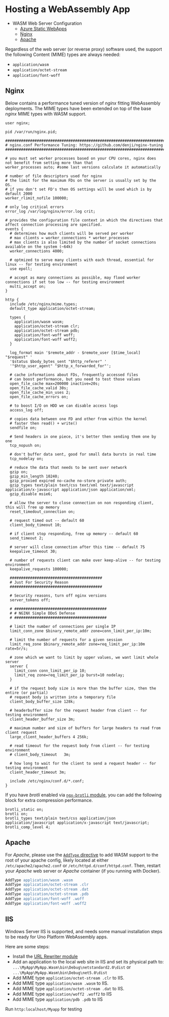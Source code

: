 # Hosting a WebAssembly App

- WASM Web Server Configuration
  - [Azure Static WebApps](guides/azure-static-webapps.md)
  - [Nginx](#nginx)
  - [Apache](#apache)


Regardless of the web server (or reverse proxy) software used, the support the following Content (MIME) types are always needed:

-   `application/wasm`
-   `application/octet-stream`
-   `application/font-woff`

## Nginx

Below contains a performance tuned version of *nginx* fitting WebAssembly deployments. The MIME types have been extended on top of the base *nginx* MIME types with WASM support.

```nginx
user nginx;

pid /var/run/nginx.pid;

##################################################################################
# nginx.conf Performance Tuning: https://github.com/denji/nginx-tuning
##################################################################################

# you must set worker processes based on your CPU cores, nginx does not benefit from setting more than that
worker_processes auto; #some last versions calculate it automatically

# number of file descriptors used for nginx
# the limit for the maximum FDs on the server is usually set by the OS.
# if you don't set FD's then OS settings will be used which is by default 2000
worker_rlimit_nofile 100000;

# only log critical errors
error_log /var/log/nginx/error.log crit;

# provides the configuration file context in which the directives that affect connection processing are specified.
events {
  # determines how much clients will be served per worker
  # max clients = worker_connections * worker_processes
  # max clients is also limited by the number of socket connections available on the system (~64k)
  worker_connections 4000;

  # optmized to serve many clients with each thread, essential for linux -- for testing environment
  use epoll;

  # accept as many connections as possible, may flood worker connections if set too low -- for testing environment
  multi_accept on;
}

http {
  include /etc/nginx/mime.types;
  default_type application/octet-stream;

  types {
    application/wasm wasm;
    application/octet-stream clr;
    application/octet-stream pdb;
    application/font-woff woff;
    application/font-woff woff2;
  }

  log_format main '$remote_addr - $remote_user [$time_local] "$request" '
  '$status $body_bytes_sent "$http_referer" '
  '"$http_user_agent" "$http_x_forwarded_for"';

  # cache informations about FDs, frequently accessed files
  # can boost performance, but you need to test those values
  open_file_cache max=200000 inactive=20s;
  open_file_cache_valid 30s;
  open_file_cache_min_uses 2;
  open_file_cache_errors on;

  # to boost I/O on HDD we can disable access logs
  access_log off;

  # copies data between one FD and other from within the kernel
  # faster then read() + write()
  sendfile on;

  # Send headers in one piece, it's better then sending them one by one
  tcp_nopush on;

  # don't buffer data sent, good for small data bursts in real time
  tcp_nodelay on;

  # reduce the data that needs to be sent over network
  gzip on;
  gzip_min_length 10240;
  gzip_proxied expired no-cache no-store private auth;
  gzip_types text/plain text/css text/xml text/javascript application/x-javascript application/json application/xml;
  gzip_disable msie6;

  # allow the server to close connection on non responding client, this will free up memory
  reset_timedout_connection on;

  # request timed out -- default 60
  client_body_timeout 10;

  # if client stop responding, free up memory -- default 60
  send_timeout 2;

  # server will close connection after this time -- default 75
  keepalive_timeout 30;

  # number of requests client can make over keep-alive -- for testing environment
  keepalive_requests 100000;

  #########################################
  # Just For Security Reason
  #########################################

  # Security reasons, turn off nginx versions
  server_tokens off;

  # #########################################
  # # NGINX Simple DDoS Defense
  # #########################################

  # limit the number of connections per single IP
  limit_conn_zone $binary_remote_addr zone=conn_limit_per_ip:10m;

  # limit the number of requests for a given session
  limit_req_zone $binary_remote_addr zone=req_limit_per_ip:10m rate=5r/s;

  # zone which we want to limit by upper values, we want limit whole server
  server {
    limit_conn conn_limit_per_ip 10;
    limit_req zone=req_limit_per_ip burst=10 nodelay;
  }

  # if the request body size is more than the buffer size, then the entire (or partial)
  # request body is written into a temporary file
  client_body_buffer_size 128k;

  # headerbuffer size for the request header from client -- for testing environment
  client_header_buffer_size 3m;

  # maximum number and size of buffers for large headers to read from client request
  large_client_header_buffers 4 256k;

  # read timeout for the request body from client -- for testing environment
  # client_body_timeout   3m;

  # how long to wait for the client to send a request header -- for testing environment
  client_header_timeout 3m;

  include /etc/nginx/conf.d/*.conf;
}
```

If you have *brotli* enabled via [`ngx-brotli` module](https://github.com/google/ngx_brotli), you can add the following block for extra compression performance.

```nginx
brotli_static on;
brotli on;
brotli_types text/plain text/css application/json application/javascript application/x-javascript text/javascript;
brotli_comp_level 4;
```

## Apache

For *Apache*, please use the [`AddType` directive](https://httpd.apache.org/docs/2.4/mod/mod_mime.html#addtype) to add WASM support to the root of your apache config, likely located at either `/etc/apache2/apache2.conf` or `/etc/httpd.d/conf/httpd.conf`. Then, restart your *Apache* web server or *Apache* container (if you running with Docker).

```apache
AddType application/wasm .wasm
AddType application/octet-stream .clr
AddType application/octet-stream .dat
AddType application/octet-stream .pdb
AddType application/font-woff .woff
AddType application/font-woff .woff2
```

## IIS
Windows Server IIS is supported, and needs some manual installation steps to be ready for Uno Platform WebAssembly apps.

Here are some steps:
- Install the [URL Rewriter module](https://docs.microsoft.com/en-us/iis/extensions/url-rewrite-module/url-rewrite-module-configuration-reference)
- Add an application to the local web site in IIS and set its physical path to: `...\MyApp\MyApp.Wasm\bin\Debug\netstandard2.0\dist` or `...\MyApp\MyApp.Wasm\bin\Debug\net5.0\dist`
- Add MIME type `application/octet-stream .clr` to IIS.
- Add MIME type `application/wasm .wasm` to IIS.
- Add MIME type `application/octet-stream .dat` to IIS.
- Add MIME type `application/woff2 .woff2` to IIS
- Add MIME type `application/pdb .pdb` to IIS

Run `http:localhost/Myapp` for testing
